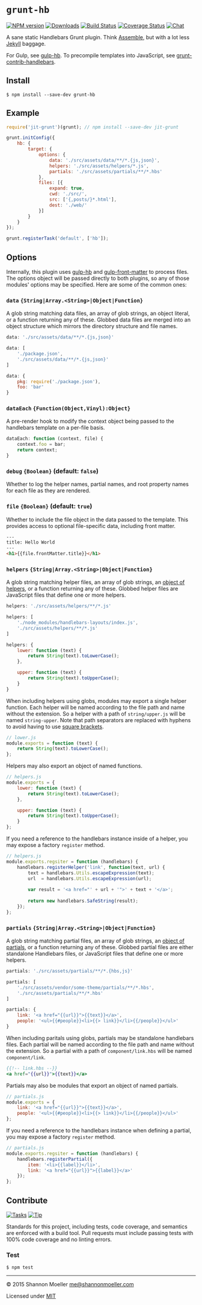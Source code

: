 # `grunt-hb`

[![NPM version][npm-img]][npm-url] [![Downloads][downloads-img]][npm-url] [![Build Status][travis-img]][travis-url] [![Coverage Status][coveralls-img]][coveralls-url] [![Chat][gitter-img]][gitter-url]

A sane static Handlebars Grunt plugin. Think [Assemble](http://assemble.io/), but with a lot less [Jekyll](http://jekyllrb.com/) baggage.

For Gulp, see [gulp-hb](https://github.com/shannonmoeller/gulp-hb). To precompile templates into JavaScript, see [grunt-contrib-handlebars](https://github.com/gruntjs/grunt-contrib-handlebars).

## Install

    $ npm install --save-dev grunt-hb

## Example

```js
require('jit-grunt')(grunt); // npm install --save-dev jit-grunt

grunt.initConfig({
    hb: {
        target: {
            options: {
                data: './src/assets/data/**/*.{js,json}',
                helpers: './src/assets/helpers/*.js',
                partials: './src/assets/partials/**/*.hbs'
            },
            files: [{
                expand: true,
                cwd: './src/',
                src: ['{,posts/}*.html'],
                dest: './web/'
            }]
        }
    }
});

grunt.registerTask('default', ['hb']);
```

## Options

Internally, this plugin uses [gulp-hb](https://github.com/shannonmoeller/gulp-hb) and [gulp-front-matter](https://github.com/lmtm/gulp-front-matter) to process files. The options object will be passed directly to both plugins, so any of those modules' options may be specified. Here are some of the common ones:

### `data` `{String|Array.<String>|Object|Function}`

A glob string matching data files, an array of glob strings, an object literal, or a function returning any of these. Globbed data files are merged into an object structure which mirrors the directory structure and file names.

```js
data: './src/assets/data/**/*.{js,json}'
```

```js
data: [
    './package.json',
    './src/assets/data/**/*.{js,json}'
]
```

```js
data: {
    pkg: require('./package.json'),
    foo: 'bar'
}
```

### `dataEach` `{Function(Object,Vinyl):Object}`

A pre-render hook to modify the context object being passed to the handlebars template on a per-file basis.

```js
dataEach: function (context, file) {
    context.foo = bar;
    return context;
}
```

### `debug` `{Boolean}` (default: `false`)

Whether to log the helper names, partial names, and root property names for each file as they are rendered.

### `file` `{Boolean}` (default: `true`)

Whether to include the file object in the data passed to the template. This provides access to optional file-specific data, including front matter.

```html
---
title: Hello World
---
<h1>{{file.frontMatter.title}}</h1>
```

### `helpers` `{String|Array.<String>|Object|Function}`

A glob string matching helper files, an array of glob strings, an [object of helpers](http://handlebarsjs.com/reference.html#base-registerHelper), or a function returning any of these. Globbed helper files are JavaScript files that define one or more helpers.

```js
helpers: './src/assets/helpers/**/*.js'
```

```js
helpers: [
    './node_modules/handlebars-layouts/index.js',
    './src/assets/helpers/**/*.js'
]
```

```js
helpers: {
    lower: function (text) {
        return String(text).toLowerCase();
    },

    upper: function (text) {
        return String(text).toUpperCase();
    }
}
```

When including helpers using globs, modules may export a single helper function. Each helper will be named according to the file path and name without the extension. So a helper with a path of `string/upper.js` will be named `string-upper`. Note that path separators are replaced with hyphens to avoid having to use [square brackets](http://handlebarsjs.com/expressions.html#basic-blocks).

```js
// lower.js
module.exports = function (text) {
    return String(text).toLowerCase();
};
```

Helpers may also export an object of named functions.

```js
// helpers.js
module.exports = {
    lower: function (text) {
        return String(text).toLowerCase();
    },

    upper: function (text) {
        return String(text).toUpperCase();
    }
};
```

If you need a reference to the handlebars instance inside of a helper, you may expose a factory `register` method.

```js
// helpers.js
module.exports.regsiter = function (handlebars) {
    handlebars.registerHelper('link', function(text, url) {
        text = handlebars.Utils.escapeExpression(text);
        url  = handlebars.Utils.escapeExpression(url);
        
        var result = '<a href="' + url + '">' + text + '</a>';
        
        return new handlebars.SafeString(result);
    });
};
```

### `partials` `{String|Array.<String>|Object|Function}`

A glob string matching partial files, an array of glob strings, an [object of partials](http://handlebarsjs.com/reference.html#base-registerPartial), or a function returning any of these. Globbed partial files are either standalone Handlebars files, or JavaScript files that define one or more helpers.

```js
partials: './src/assets/partials/**/*.{hbs,js}'
```

```js
partials: [
    './src/assets/vendor/some-theme/partials/**/*.hbs',
    './src/assets/partials/**/*.hbs'
]
```

```js
partials: {
    link: '<a href="{{url}}">{{text}}</a>',
    people: '<ul>{{#people}}<li>{{> link}}</li>{{/people}}</ul>'
}
```

When including paritals using globs, partials may be standalone handlebars files. Each partial will be named according to the file path and name without the extension. So a partial with a path of `component/link.hbs` will be named `component/link`.

```handlebars
{{!-- link.hbs --}}
<a href="{{url}}">{{text}}</a>
```

Partials may also be modules that export an object of named partials.

```js
// partials.js
module.exports = {
    link: '<a href="{{url}}">{{text}}</a>',
    people: '<ul>{{#people}}<li>{{> link}}</li>{{/people}}</ul>'
};
```

If you need a reference to the handlebars instance when defining a partial, you may expose a factory `register` method.

```js
// partials.js
module.exports.regsiter = function (handlebars) {
    handlebars.registerPartial({
        item: '<li>{{label}}</li>',
        link: '<a href="{{url}}">{{label}}</a>'
    });
};
```

## Contribute

[![Tasks][waffle-img]][waffle-url] [![Tip][gittip-img]][gittip-url]

Standards for this project, including tests, code coverage, and semantics are enforced with a build tool. Pull requests must include passing tests with 100% code coverage and no linting errors.

### Test

    $ npm test

----

© 2015 Shannon Moeller <me@shannonmoeller.com>

Licensed under [MIT](http://shannonmoeller.com/mit.txt)

[coveralls-img]: http://img.shields.io/coveralls/shannonmoeller/grunt-hb/master.svg?style=flat-square
[coveralls-url]: https://coveralls.io/r/shannonmoeller/grunt-hb
[downloads-img]: http://img.shields.io/npm/dm/grunt-hb.svg?style=flat-square
[gitter-img]:    http://img.shields.io/badge/gitter-join_chat-1dce73.svg?style=flat-square
[gitter-url]:    https://gitter.im/shannonmoeller/grunt-hb
[gittip-img]:    http://img.shields.io/gittip/shannonmoeller.svg?style=flat-square
[gittip-url]:    https://www.gittip.com/shannonmoeller
[npm-img]:       http://img.shields.io/npm/v/grunt-hb.svg?style=flat-square
[npm-url]:       https://npmjs.org/package/grunt-hb
[travis-img]:    http://img.shields.io/travis/shannonmoeller/grunt-hb.svg?style=flat-square
[travis-url]:    https://travis-ci.org/shannonmoeller/grunt-hb
[waffle-img]:    http://img.shields.io/github/issues/shannonmoeller/grunt-hb.svg?style=flat-square
[waffle-url]:    http://waffle.io/shannonmoeller/grunt-hb
